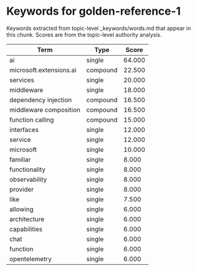 # Keywords for golden-reference-1

Keywords extracted from topic-level _keywords/words.md that appear in this chunk.
Scores are from the topic-level authority analysis.

| Term | Type | Score |
|------|------|-------|
| ai | single | 64.000 |
| microsoft.extensions.ai | compound | 22.500 |
| services | single | 20.000 |
| middleware | single | 18.000 |
| dependency injection | compound | 16.500 |
| middleware composition | compound | 16.500 |
| function calling | compound | 15.000 |
| interfaces | single | 12.000 |
| service | single | 12.000 |
| microsoft | single | 10.000 |
| familiar | single | 8.000 |
| functionality | single | 8.000 |
| observability | single | 8.000 |
| provider | single | 8.000 |
| like | single | 7.500 |
| allowing | single | 6.000 |
| architecture | single | 6.000 |
| capabilities | single | 6.000 |
| chat | single | 6.000 |
| function | single | 6.000 |
| opentelemetry | single | 6.000 |
